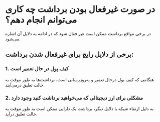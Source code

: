 # در صورت غیرفعال بودن برداشت چه کاری می‌توانم انجام دهم؟
در برخی مواقع برداشت ممکن است غیر فعال شود که در ادامه به دلایل آن اشاره می‌شود.
##  برخی از دلایل رایج برای غیرفعال شدن برداشت:

### 1.	کیف پول در حال تعمیر است

هنگامی که کیف پول درحال تعمیر و به‌روزرسانی است، برداشت‌ها به طور موقت به حالت تعلیق درمی‌آیند. 

### 2.	مشکلی برای ارز دیجیتالی که می‌خواهید برداشت کنید وجود دارد

به دلیل ارتقاء شبکه یا دلایل دیگر، برداشت یک دارایی ممکن است به طور موقت به حالت تعلیق درآید.

